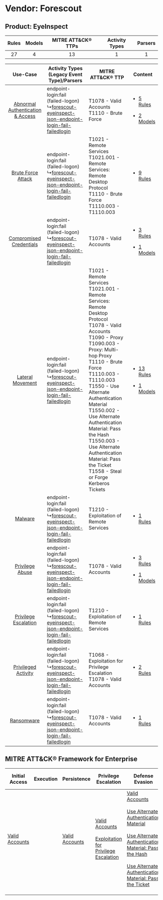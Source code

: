 Vendor: Forescout
=================
Product: EyeInspect
-------------------
| Rules | Models | MITRE ATT&CK® TTPs | Activity Types | Parsers |
|:-----:|:------:|:------------------:|:--------------:|:-------:|
|  27   |   4    |         13         |       1        |    1    |

|    Use-Case    | Activity Types (Legacy Event Type)/Parsers    | MITRE ATT&CK® TTP    | Content    |
|:----:| ---- | ---- | ---- |
| [Abnormal Authentication & Access](../../../UseCases/uc_abnormal_authentication_&_access.md) |  endpoint-login:fail (failed-logon)<br> ↳[forescout-eyeinspect-json-endpoint-login-fail-failedlogin](Ps/pC_forescouteyeinspectjsonendpointloginfailfailedlogin.md)<br> | T1078 - Valid Accounts<br>T1110 - Brute Force<br>    | [<ul><li>5 Rules</li></ul><ul><li>2 Models</li></ul>](RM/r_m_forescout_eyeinspect_Abnormal_Authentication_&_Access.md) |
|    [Brute Force Attack](../../../UseCases/uc_brute_force_attack.md)    |  endpoint-login:fail (failed-logon)<br> ↳[forescout-eyeinspect-json-endpoint-login-fail-failedlogin](Ps/pC_forescouteyeinspectjsonendpointloginfailfailedlogin.md)<br> | T1021 - Remote Services<br>T1021.001 - Remote Services: Remote Desktop Protocol<br>T1110 - Brute Force<br>T1110.003 - T1110.003<br>    | [<ul><li>9 Rules</li></ul>](RM/r_m_forescout_eyeinspect_Brute_Force_Attack.md)    |
|          [Compromised Credentials](../../../UseCases/uc_compromised_credentials.md)          |  endpoint-login:fail (failed-logon)<br> ↳[forescout-eyeinspect-json-endpoint-login-fail-failedlogin](Ps/pC_forescouteyeinspectjsonendpointloginfailfailedlogin.md)<br> | T1078 - Valid Accounts<br>    | [<ul><li>3 Rules</li></ul><ul><li>1 Models</li></ul>](RM/r_m_forescout_eyeinspect_Compromised_Credentials.md)          |
|    [Lateral Movement](../../../UseCases/uc_lateral_movement.md)    |  endpoint-login:fail (failed-logon)<br> ↳[forescout-eyeinspect-json-endpoint-login-fail-failedlogin](Ps/pC_forescouteyeinspectjsonendpointloginfailfailedlogin.md)<br> | T1021 - Remote Services<br>T1021.001 - Remote Services: Remote Desktop Protocol<br>T1078 - Valid Accounts<br>T1090 - Proxy<br>T1090.003 - Proxy: Multi-hop Proxy<br>T1110 - Brute Force<br>T1110.003 - T1110.003<br>T1550 - Use Alternate Authentication Material<br>T1550.002 - Use Alternate Authentication Material: Pass the Hash<br>T1550.003 - Use Alternate Authentication Material: Pass the Ticket<br>T1558 - Steal or Forge Kerberos Tickets<br> | [<ul><li>13 Rules</li></ul><ul><li>1 Models</li></ul>](RM/r_m_forescout_eyeinspect_Lateral_Movement.md)    |
|    [Malware](../../../UseCases/uc_malware.md)    |  endpoint-login:fail (failed-logon)<br> ↳[forescout-eyeinspect-json-endpoint-login-fail-failedlogin](Ps/pC_forescouteyeinspectjsonendpointloginfailfailedlogin.md)<br> | T1210 - Exploitation of Remote Services<br>    | [<ul><li>1 Rules</li></ul>](RM/r_m_forescout_eyeinspect_Malware.md)    |
|    [Privilege Abuse](../../../UseCases/uc_privilege_abuse.md)    |  endpoint-login:fail (failed-logon)<br> ↳[forescout-eyeinspect-json-endpoint-login-fail-failedlogin](Ps/pC_forescouteyeinspectjsonendpointloginfailfailedlogin.md)<br> | T1078 - Valid Accounts<br>    | [<ul><li>3 Rules</li></ul><ul><li>1 Models</li></ul>](RM/r_m_forescout_eyeinspect_Privilege_Abuse.md)    |
|    [Privilege Escalation](../../../UseCases/uc_privilege_escalation.md)    |  endpoint-login:fail (failed-logon)<br> ↳[forescout-eyeinspect-json-endpoint-login-fail-failedlogin](Ps/pC_forescouteyeinspectjsonendpointloginfailfailedlogin.md)<br> | T1210 - Exploitation of Remote Services<br>    | [<ul><li>1 Rules</li></ul>](RM/r_m_forescout_eyeinspect_Privilege_Escalation.md)    |
|    [Privileged Activity](../../../UseCases/uc_privileged_activity.md)    |  endpoint-login:fail (failed-logon)<br> ↳[forescout-eyeinspect-json-endpoint-login-fail-failedlogin](Ps/pC_forescouteyeinspectjsonendpointloginfailfailedlogin.md)<br> | T1068 - Exploitation for Privilege Escalation<br>T1078 - Valid Accounts<br>    | [<ul><li>2 Rules</li></ul>](RM/r_m_forescout_eyeinspect_Privileged_Activity.md)    |
|    [Ransomware](../../../UseCases/uc_ransomware.md)    |  endpoint-login:fail (failed-logon)<br> ↳[forescout-eyeinspect-json-endpoint-login-fail-failedlogin](Ps/pC_forescouteyeinspectjsonendpointloginfailfailedlogin.md)<br> | T1078 - Valid Accounts<br>    | [<ul><li>1 Rules</li></ul>](RM/r_m_forescout_eyeinspect_Ransomware.md)    |

MITRE ATT&CK® Framework for Enterprise
--------------------------------------
| Initial Access                                                      | Execution | Persistence                                                         | Privilege Escalation                                                                                                                                          | Defense Evasion                                                                                                                                                                                                                                                                                                                                                                           | Credential Access                                                                                                                                    | Discovery | Lateral Movement                                                                                                                                                                                                                                                                                                                                    | Collection | Command and Control                                                                                                                       | Exfiltration | Impact |
| ------------------------------------------------------------------- | --------- | ------------------------------------------------------------------- | ------------------------------------------------------------------------------------------------------------------------------------------------------------- | ----------------------------------------------------------------------------------------------------------------------------------------------------------------------------------------------------------------------------------------------------------------------------------------------------------------------------------------------------------------------------------------- | ---------------------------------------------------------------------------------------------------------------------------------------------------- | --------- | --------------------------------------------------------------------------------------------------------------------------------------------------------------------------------------------------------------------------------------------------------------------------------------------------------------------------------------------------- | ---------- | ----------------------------------------------------------------------------------------------------------------------------------------- | ------------ | ------ |
| [Valid Accounts](https://attack.mitre.org/techniques/T1078)<br><br> |           | [Valid Accounts](https://attack.mitre.org/techniques/T1078)<br><br> | [Valid Accounts](https://attack.mitre.org/techniques/T1078)<br><br>[Exploitation for Privilege Escalation](https://attack.mitre.org/techniques/T1068)<br><br> | [Valid Accounts](https://attack.mitre.org/techniques/T1078)<br><br>[Use Alternate Authentication Material](https://attack.mitre.org/techniques/T1550)<br><br>[Use Alternate Authentication Material: Pass the Hash](https://attack.mitre.org/techniques/T1550/002)<br><br>[Use Alternate Authentication Material: Pass the Ticket](https://attack.mitre.org/techniques/T1550/003)<br><br> | [Brute Force](https://attack.mitre.org/techniques/T1110)<br><br>[Steal or Forge Kerberos Tickets](https://attack.mitre.org/techniques/T1558)<br><br> |           | [Exploitation of Remote Services](https://attack.mitre.org/techniques/T1210)<br><br>[Remote Services](https://attack.mitre.org/techniques/T1021)<br><br>[Use Alternate Authentication Material](https://attack.mitre.org/techniques/T1550)<br><br>[Remote Services: Remote Desktop Protocol](https://attack.mitre.org/techniques/T1021/001)<br><br> |            | [Proxy: Multi-hop Proxy](https://attack.mitre.org/techniques/T1090/003)<br><br>[Proxy](https://attack.mitre.org/techniques/T1090)<br><br> |              |        |